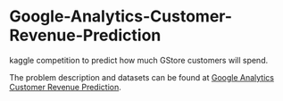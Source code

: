 # Google-Analytics-Customer-Revenue-Prediction
kaggle competition to predict how much GStore customers will spend.

The problem description and datasets can be found at [Google Analytics Customer Revenue Prediction](https://www.kaggle.com/c/ga-customer-revenue-prediction).
